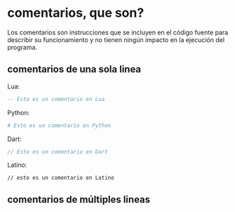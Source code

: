 # comentarios, que son? 
Los comentarios son instrucciones que se incluyen en el código fuente para describir su funcionamiento y no tienen ningún impacto en la ejecución del programa.

## comentarios de una sola linea

Lua:
```lua
-- Esto es un comentario en Lua 
```

Python:
```python
# Esto es un comentario en Python
```

Dart:
```dart
// Esto es un comentario en Dart
```

Latino:
```latino
// esto es un comentario en Latino
```

## comentarios de múltiples lineas
